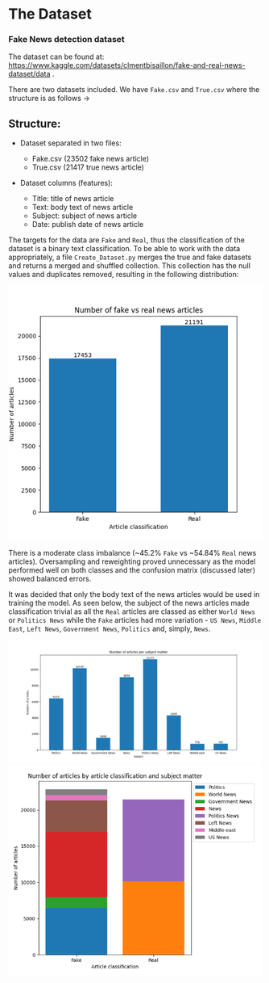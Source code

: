 # The Dataset

### Fake News detection dataset
The dataset can be found at: https://www.kaggle.com/datasets/clmentbisaillon/fake-and-real-news-dataset/data .

There are two datasets included. We have `Fake.csv` and `True.csv` where the structure is as follows →

## Structure:
- Dataset separated in two files:

    - Fake.csv (23502 fake news article)
    - True.csv (21417 true news article)

- Dataset columns (features):

    - Title: title of news article
    - Text: body text of news article
    - Subject: subject of news article
    - Date: publish date of news article

The targets for the data are `Fake` and `Real`, thus the classification of the dataset is a binary text classification. To be able to work with the data appropriately, a file `Create_Dataset.py` merges the true and fake datasets and returns a merged and shuffled collection. This collection has the null values and duplicates removed, resulting in the following distribution:

![alt text](media/image-1.png)

There is a moderate class imbalance (~45.2% `Fake` vs ~54.84% `Real` news articles). Oversampling and reweighting proved unnecessary as the model performed well on both classes and the confusion matrix (discussed later) showed balanced errors.

It was decided that only the body text of the news articles would be used in training the model. As seen below, the subject of the news articles made classification trivial as all the `Real` articles are classed as either `World News` or `Politics News` while the `Fake` articles had more variation - `US News`, `Middle East`, `Left News`, `Government News`, `Politics` and, simply, `News`. 

![alt text](media/class.png)
![alt text](media/chart.png)